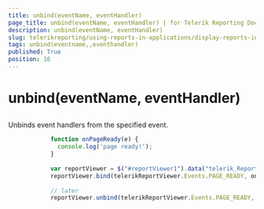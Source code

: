```yaml
---
title: unbind(eventName, eventHandler)
page_title: unbind(eventName, eventHandler) | for Telerik Reporting Documentation
description: unbind(eventName, eventHandler)
slug: telerikreporting/using-reports-in-applications/display-reports-in-applications/web-application/html5-report-viewer/api-reference/reportviewer/methods/unbind(eventname,-eventhandler)
tags: unbind(eventname,,eventhandler)
published: True
position: 16
---
```


# unbind(eventName, eventHandler)



## 

Unbinds event handlers from the specified event.
        

	
````js
            function onPageReady(e) {
              console.log('page ready!');
            }
          
            var reportViewer = $("#reportViewer1").data("telerik_ReportViewer");
            reportViewer.bind(telerikReportViewer.Events.PAGE_READY, onPageReady);
            
            // later
            reportViewer.unbind(telerikReportViewer.Events.PAGE_READY, onPageReady);
          
````


